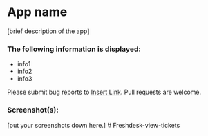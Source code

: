 # App name

[brief description of the app]

### The following information is displayed:

* info1
* info2
* info3

Please submit bug reports to [Insert Link](). Pull requests are welcome.

### Screenshot(s):
[put your screenshots down here.]
#   F r e s h d e s k - v i e w - t i c k e t s  
 